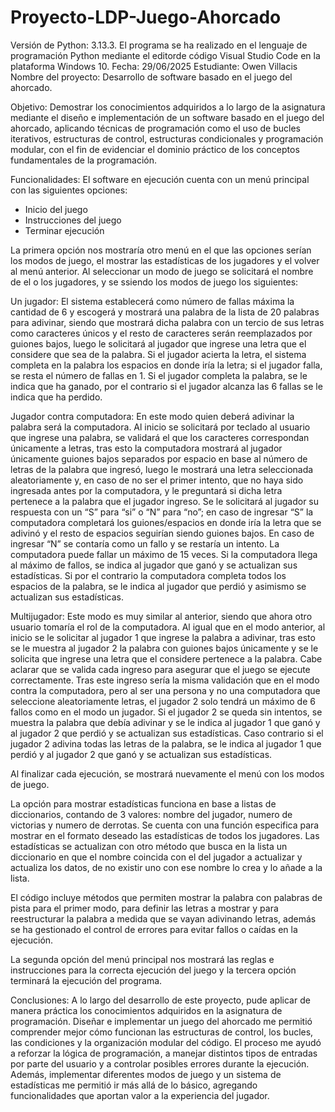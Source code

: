 # Proyecto-LDP-Juego-Ahorcado

Versión de Python: 3.13.3. El programa se ha realizado en el lenguaje de programación Python mediante el editorde código Visual Studio Code en la plataforma Windows 10.
Fecha: 29/06/2025
Estudiante: Owen Villacis
Nombre del proyecto: Desarrollo de software basado en el juego del ahorcado.

Objetivo:
Demostrar los conocimientos adquiridos a lo largo de la asignatura mediante el diseño e implementación de un software basado en el juego del ahorcado, aplicando técnicas de programación como el uso de bucles iterativos, estructuras de control, estructuras condicionales y programación modular, con el fin de evidenciar el dominio práctico de los conceptos fundamentales de la programación.

Funcionalidades:
El software en ejecución cuenta con un menú principal con las siguientes opciones:

- Inicio del juego
- Instrucciones del juego
- Terminar ejecución

La primera opción nos mostraría otro menú en el que las opciones serían los modos de juego, el mostrar las estadísticas de los jugadores y el volver al menú anterior.
Al seleccionar un modo de juego se solicitará el nombre de el o los jugadores, y se ssiendo los modos de juego los siguientes:

Un jugador: El sistema establecerá como número de fallas máxima la cantidad de 6 y escogerá y mostrará una palabra de la lista de 20 
palabras para adivinar, siendo que mostrará dicha palabra con un tercio de sus letras como caracteres únicos y el resto de caracteres serán reemplazados por guiones bajos, luego le solicitará al jugador que ingrese una letra que el considere que sea de la palabra. Si el jugador acierta la letra, el sistema completa en la palabra los espacios en donde iría la letra; si el jugador falla, se resta el número de fallas en 1. Si el jugador completa la palabra, se le indica que ha ganado, por el contrario si el jugador alcanza las 6 fallas se le indica que ha perdido.

Jugador contra computadora: En este modo quien deberá adivinar la palabra será la computadora. Al inicio se solicitará por teclado al usuario que ingrese una palabra, se validará el que los caracteres correspondan únicamente a letras, tras esto la computadora mostrará al jugador únicamente guiones bajos separados por espacio en base al número de letras de la palabra que ingresó, luego le mostrará una letra seleccionada aleatoriamente y, en caso de no ser el primer intento, que no haya sido ingresada antes por la computadora, y le preguntará si dicha letra pertenece a la palabra que el jugador ingreso.
Se le solicitará al jugador su respuesta con un “S” para “si” o “N” para “no”; en caso de ingresar “S” la computadora completará los guiones/espacios en donde iría la letra que se adivinó y el resto de espacios seguirían siendo guiones bajos. En caso de ingresar “N” se contaría como un fallo y se restaría un intento. La computadora puede fallar un máximo de 15 veces.
Si la computadora llega al máximo de fallos, se indica al jugador que ganó y se actualizan sus estadísticas. Si por el contrario la computadora completa todos los espacios de la palabra, se le indica al jugador que perdió y asimismo se actualizan sus estadísticas.

Multijugador: Este modo es muy similar al anterior, siendo que ahora otro usuario tomaría el rol de la computadora. Al igual que en el modo anterior, al inicio se le solicitar al jugador 1 que ingrese la palabra a adivinar, tras esto se le muestra al jugador 2 la palabra con guiones bajos únicamente y se le solicita que ingrese una letra que el considere pertenece a la palabra. Cabe aclarar que se valida cada ingreso para asegurar que el juego se ejecute correctamente.
Tras este ingreso sería la misma validación que en el modo contra la computadora, pero al ser una persona y no una computadora que seleccione aleatoriamente letras, el jugador 2 solo tendrá un máximo de 6 fallos como en el modo un jugador. Si el jugador 2 se queda sin intentos, se muestra la palabra que debía adivinar y se le indica al jugador 1 que ganó y al jugador 2 que perdió y se actualizan sus estadísticas. Caso contrario si el jugador 2 adivina todas las letras de la palabra, se le indica al jugador 1 que perdió y al jugador 2 que ganó y se actualizan sus estadísticas.

Al finalizar cada ejecución, se mostrará nuevamente el menú con los modos de juego.

La opción para mostrar estadísticas funciona en base a listas de diccionarios, contando de 3 valores: nombre del jugador, numero de victorias y numero de derrotas. Se cuenta con una función especifica para mostrar en el formato deseado las estadísticas de todos los jugadores. Las estadísticas se actualizan con otro método que busca en la lista un diccionario en que el nombre coincida con el del jugador a actualizar y actualiza los datos, de no existir uno con ese nombre lo crea y lo añade a la lista.

El código incluye métodos que permiten mostrar la palabra con palabras de pista para el primer modo, para definir las letras a mostrar y para reestructurar la palabra a medida que se vayan adivinando letras, además se ha gestionado el control de errores para evitar fallos o caídas en la ejecución.

La segunda opción del menú principal nos mostrará las reglas e instrucciones para la correcta ejecución del juego y la tercera opción terminará la ejecución del programa. 

Conclusiones:
A lo largo del desarrollo de este proyecto, pude aplicar de manera práctica los conocimientos adquiridos en la asignatura de programación. Diseñar e implementar un juego del ahorcado me permitió comprender mejor cómo funcionan las estructuras de control, los bucles, las condiciones y la organización modular del código.
El proceso me ayudó a reforzar la lógica de programación, a manejar distintos tipos de entradas por parte del usuario y a controlar posibles errores durante la ejecución. Además, implementar diferentes modos de juego y un sistema de estadísticas me permitió ir más allá de lo básico, agregando funcionalidades que aportan valor a la experiencia del jugador.

